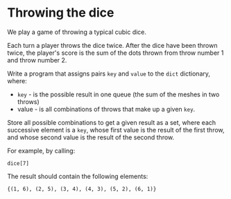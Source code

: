 # Throwing the dice

We play a game of throwing a typical cubic dice.

Each turn a player throws the dice twice. After the dice have been thrown twice, the player's score is the sum of the dots thrown from throw number 1 and throw number 2.

Write a program that assigns pairs `key` and `value` to the `dict` dictionary, where:

- `key` - is the possible result in one queue (the sum of the meshes in two throws)
- value - is all combinations of throws that make up a given `key`.

Store all possible combinations to get a given result as a set, where each successive element is a `key`, whose first value is the result of the first throw, and whose second value is the result of the second throw.

For example, by calling:

```
dice[7]
```

The result should contain the following elements:

```
{(1, 6), (2, 5), (3, 4), (4, 3), (5, 2), (6, 1)}
```

